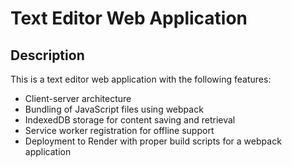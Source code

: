 # Text Editor Web Application

## Description

This is a text editor web application with the following features:

- Client-server architecture
- Bundling of JavaScript files using webpack
- IndexedDB storage for content saving and retrieval
- Service worker registration for offline support
- Deployment to Render with proper build scripts for a webpack application

